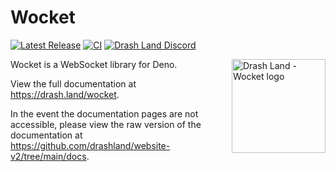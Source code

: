 # Wocket

[![Latest Release](https://img.shields.io/github/release/drashland/wocket.svg?color=bright_green&label=latest)](https://github.com/drashland/wocket/releases/latest) [![CI](https://img.shields.io/github/actions/workflow/status/drashland/wocket/master.yml?branch=main&label=branch:main)](https://github.com/drashland/wocket/actions/workflows/master.yml?query=branch%3Amain) [![Drash Land Discord](https://img.shields.io/badge/discord-join-blue?logo=discord)](https://discord.gg/RFsCSaHRWK)

<img align="right" src="./logo.svg" alt="Drash Land - Wocket logo" height="150" style="max-height: 150px">

Wocket is a WebSocket library for Deno.

View the full documentation at https://drash.land/wocket.

In the event the documentation pages are not accessible, please view the raw
version of the documentation at
https://github.com/drashland/website-v2/tree/main/docs.
